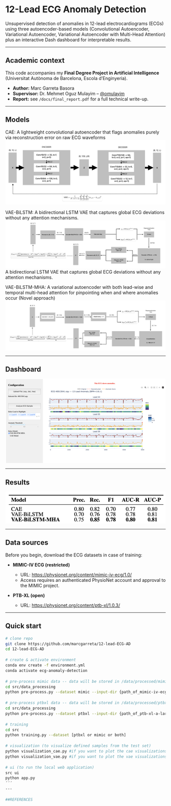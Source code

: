 # 12-Lead ECG Anomaly Detection

Unsupervised detection of anomalies in 12-lead electrocardiograms (ECGs) using three autoencoder-based models (Convolutional Autoencoder, Variational Autoencoder, Variational Autoencoder with Multi-Head Attention) plus an interactive Dash dashboard for interpretable results.

---

## Academic context

This code accompanies my **Final Degree Project in Artificial Intelligence** (Universitat Autònoma de Barcelona, Escola d’Enginyeria).

* **Author:** Marc Garreta Basora  
* **Supervisor:** Dr. Mehmet Oguz Mulayim – [@omulayim](https://github.com/omulayim)  
* **Report:** see `/docs/final_report.pdf` for a full technical write-up.

---

## Models

CAE: A lightweight convolutional autoencoder that flags anomalies purely via reconstruction error on raw ECG waveforms
![Convolutional Autoencoder](img/model_architecture/CAE_arch.png)

VAE-BiLSTM: A bidirectional LSTM VAE that captures global ECG deviations without any attention mechanisms.
![Variational Autoencoder with Bidirectional Long Short-Term Memory](img/model_architecture/VAE_arc-2.png)
A bidirectional LSTM VAE that captures global ECG deviations without any attention mechanisms.

VAE-BiLSTM-MHA: A variational autoencoder with both lead-wise and temporal multi-head attention for pinpointing when and where anomalies occur (Novel approach) 
![Variational Autoencoder with Bidirectional Long Short-Term Memory with Multi-Head Attention](img/model_architecture/MAVAE.png)

---

## Dashboard
![User Interface Example](img/dashboard/DASHBOARD-2.png)

---

## Results
![Results](img/results/resul1)

---

## Data sources

Before you begin, download the ECG datasets in case of training:

- **MIMIC-IV ECG (restricted)**
  - URL: https://physionet.org/content/mimic-iv-ecg/1.0/
  - Access requires an authenticated PhysioNet account and approval to the MIMIC project.

- **PTB-XL (open)**
  - URL: https://physionet.org/content/ptb-xl/1.0.3/
 
---

## Quick start

```bash
# clone repo
git clone https://github.com/marcgarreta/12-lead-ECG-AD
cd 12-lead-ECG-AD

# create & activate environment
conda env create -f environment.yml
conda activate ecg-anomaly-detection

# pre-process mimic data -- data will be stored in /data/processed/mimic/
cd src/data_processing
python pre-process.py --dataset mimic --input-dir {path_of_mimic-iv-ecg-diagnostic-electrocardiogram-matched-subset-1.0} --clean-nans

# pre-process ptbxl data -- data will be stored in /data/processed/ptbxl/
cd src/data_processing
python pre-process.py --dataset ptbxl --input-dir {path_of_ptb-xl-a-large-publicly-available-electrocardiography-dataset-1.0.3}

# training
cd src
python training.py --dataset [ptbxl or mimic or both]

# visualization (to visualize defined samples from the test set)
python visualization_cae.py #if you want to plot the cae visualizations
python visualization_vae.py #if you want to plot the vae visualizations

# ui (to run the local web application)
src ui
python app.py 
´´´
---

##REFERENCES
